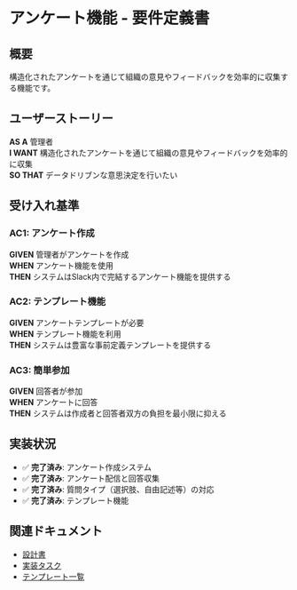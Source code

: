 # アンケート機能 - 要件定義書

## 概要

構造化されたアンケートを通じて組織の意見やフィードバックを効率的に収集する機能です。

## ユーザーストーリー

**AS A** 管理者  
**I WANT** 構造化されたアンケートを通じて組織の意見やフィードバックを効率的に収集  
**SO THAT** データドリブンな意思決定を行いたい

## 受け入れ基準

### AC1: アンケート作成
**GIVEN** 管理者がアンケートを作成  
**WHEN** アンケート機能を使用  
**THEN** システムはSlack内で完結するアンケート機能を提供する

### AC2: テンプレート機能
**GIVEN** アンケートテンプレートが必要  
**WHEN** テンプレート機能を利用  
**THEN** システムは豊富な事前定義テンプレートを提供する

### AC3: 簡単参加
**GIVEN** 回答者が参加  
**WHEN** アンケートに回答  
**THEN** システムは作成者と回答者双方の負担を最小限に抑える

## 実装状況

- ✅ **完了済み**: アンケート作成システム
- ✅ **完了済み**: アンケート配信と回答収集
- ✅ **完了済み**: 質問タイプ（選択肢、自由記述等）の対応
- ✅ **完了済み**: テンプレート機能

## 関連ドキュメント

- [設計書](../../setup/design.md)
- [実装タスク](../../development/tasks.md)
- [テンプレート一覧](templates.md)